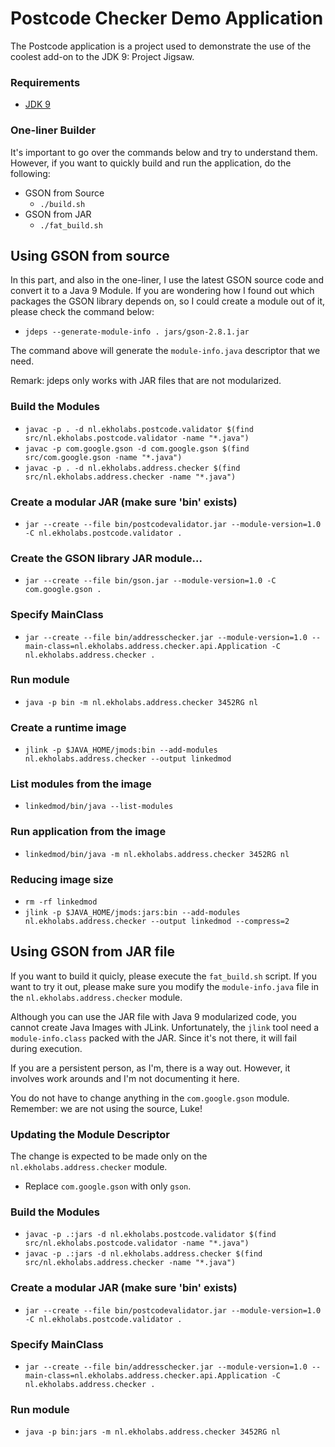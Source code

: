 # Postcode Checker Demo Application

The Postcode application is a project used to demonstrate the use of the coolest add-on to the JDK 9: Project Jigsaw.

### Requirements

  - [JDK 9](http://jdk.java.net/9/)

### One-liner Builder

It's important to go over the commands below and try to understand them. However, if you want to quickly build and run the application, do the following:

  - GSON from Source
    - ```./build.sh```
  - GSON from JAR
    - ```./fat_build.sh```

## Using GSON from source

In this part, and also in the one-liner, I use the latest GSON source code and convert it to a Java 9 Module.
If you are wondering how I found out which packages the GSON library depends on, so I could create a module out of it, please check the command below:

  - ```jdeps --generate-module-info . jars/gson-2.8.1.jar```

The command above will generate the ```module-info.java``` descriptor that we need.

Remark: jdeps only works with JAR files that are not modularized.

### Build the Modules

  - ```javac -p . -d nl.ekholabs.postcode.validator $(find src/nl.ekholabs.postcode.validator -name "*.java")```
  - ```javac -p com.google.gson -d com.google.gson $(find src/com.google.gson -name "*.java")```
  - ```javac -p . -d nl.ekholabs.address.checker $(find src/nl.ekholabs.address.checker -name "*.java")```

### Create a modular JAR (make sure 'bin' exists)

  - ```jar --create --file bin/postcodevalidator.jar --module-version=1.0 -C nl.ekholabs.postcode.validator .```

### Create the GSON library JAR module...

  - ```jar --create --file bin/gson.jar --module-version=1.0 -C com.google.gson .```

### Specify MainClass

  - ```jar --create --file bin/addresschecker.jar --module-version=1.0 --main-class=nl.ekholabs.address.checker.api.Application -C nl.ekholabs.address.checker .```

### Run module

  - ```java -p bin -m nl.ekholabs.address.checker 3452RG nl```

### Create a runtime image

  - ```jlink -p $JAVA_HOME/jmods:bin --add-modules nl.ekholabs.address.checker --output linkedmod```

### List modules from the image

  - ```linkedmod/bin/java --list-modules```

### Run application from the image

  - ```linkedmod/bin/java -m nl.ekholabs.address.checker 3452RG nl```

### Reducing image size

  - ```rm -rf linkedmod```
  - ```jlink -p $JAVA_HOME/jmods:jars:bin --add-modules nl.ekholabs.address.checker --output linkedmod --compress=2```

## Using GSON from JAR file

If you want to build it quicly, please execute the ```fat_build.sh``` script. If you want to try it out, please make sure you modify the ```module-info.java``` file in the ```nl.ekholabs.address.checker``` module.

Although you can use the JAR file with Java 9 modularized code, you cannot create Java Images with JLink. Unfortunately, the ```jlink``` tool need a ```module-info.class``` packed with the JAR. Since it's not there, it will fail during execution.

If you are a persistent person, as I'm, there is a way out. However, it involves work arounds and I'm not documenting it here.

You do not have to change anything in the ```com.google.gson``` module. Remember: we are not using the source, Luke!

### Updating the Module Descriptor

The change is expected to be made only on the ```nl.ekholabs.address.checker``` module.

  - Replace ```com.google.gson``` with only ```gson```.

### Build the Modules

- ```javac -p .:jars -d nl.ekholabs.postcode.validator $(find src/nl.ekholabs.postcode.validator -name "*.java")```
- ```javac -p .:jars -d nl.ekholabs.address.checker $(find src/nl.ekholabs.address.checker -name "*.java")```

### Create a modular JAR (make sure 'bin' exists)

  - ```jar --create --file bin/postcodevalidator.jar --module-version=1.0 -C nl.ekholabs.postcode.validator .```

### Specify MainClass

  - ```jar --create --file bin/addresschecker.jar --module-version=1.0 --main-class=nl.ekholabs.address.checker.api.Application -C nl.ekholabs.address.checker .```

### Run module

  - ```java -p bin:jars -m nl.ekholabs.address.checker 3452RG nl```
